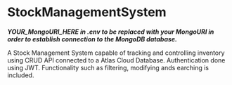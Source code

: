 # StockManagementSystem
***YOUR_MongoURI_HERE in .env to be replaced with your MongoURI in order to establish connection to the MongoDB database.***

A Stock Management System capable of tracking and controlling inventory using CRUD API connected to a Atlas Cloud Database. Authentication done using JWT. Functionality such as filtering, modifying ands earching is included.
